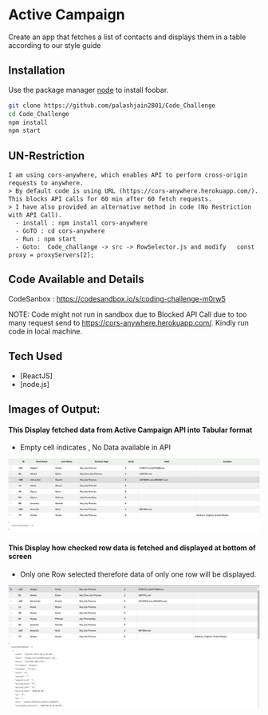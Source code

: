 # Active Campaign

Create an app that fetches a list of contacts and
displays them in a table according to our style guide
## Installation

Use the package manager [node](https://nodejs.org/en/) to install foobar.

```bash
git clone https://github.com/palashjain2801/Code_Challenge
cd Code_Challenge
npm install
npm start
```

## UN-Restriction

```text
I am using cors-anywhere, which enables API to perform cross-origin requests to anywhere.
> By default code is using URL (https://cors-anywhere.herokuapp.com/). This blocks API calls for 60 min after 60 fetch requests.
> I have also provided an alternative method in code (No Restriction with API Call). 
  - install : npm install cors-anywhere
  - GoTO : cd cors-anywhere 
  - Run : npm start
  - Goto:  Code_challange -> src -> RowSelector.js and modify   const proxy = proxyServers[2];

```
## Code Available and Details 
CodeSanbox :  https://codesandbox.io/s/coding-challenge-m0rw5

NOTE: Code might not run in sandbox due to Blocked API Call due to too many request send to https://cors-anywhere.herokuapp.com/. Kindly run code in local machine.

## Tech Used


* [ReactJS]
* [node.js]



## Images of Output:
#### This Display fetched data from Active Campaign API into Tabular format
* Empty cell indicates , No Data available in API

![Table](https://github.com/palashjain2801/Code_Challenge/blob/main/Images/1.PNG)

#### This Display how checked row data is fetched and displayed at bottom of screen
* Only one Row selected therefore data of only one row will be displayed.

![Table](https://github.com/palashjain2801/Code_Challenge/blob/main/Images/2.PNG)
